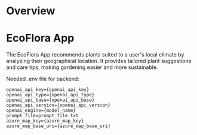 # Overview
# EcoFlora App
The EcoFlora App recommends plants suited to a user's local climate by analyzing their geographical location. It provides tailored plant suggestions and care tips, making gardening easier and more sustainable.

Needed .env file for backend:

```
openai_api_key={openai_api_key}
openai_api_type={openai_api_type}
openai_api_base={openai_api_base}
openai_api_version={openai_api_version}
openai_engine={model_name}
prompt_file=prompt_file.txt
azure_map_key={azure_map_key}
azure_map_base_uri={azure_map_base_uri}
```

